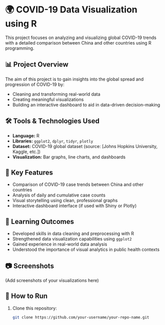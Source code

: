 
# 🌍 COVID-19 Data Visualization using R

This project focuses on analyzing and visualizing global COVID-19 trends with a detailed comparison between China and other countries using R programming.

## 📊 Project Overview

The aim of this project is to gain insights into the global spread and progression of COVID-19 by:
- Cleaning and transforming real-world data
- Creating meaningful visualizations
- Building an interactive dashboard to aid in data-driven decision-making

## 🛠️ Tools & Technologies Used

- **Language:** R
- **Libraries:** `ggplot2`, `dplyr`, `tidyr`, `plotly`
- **Dataset:** COVID-19 global dataset (source: [Johns Hopkins University, Kaggle, etc.])
- **Visualization:** Bar graphs, line charts, and dashboards

## 📌 Key Features

- Comparison of COVID-19 case trends between China and other countries
- Analysis of daily and cumulative case counts
- Visual storytelling using clean, professional graphs
- Interactive dashboard interface (if used with Shiny or Plotly)

## 🧠 Learning Outcomes

- Developed skills in data cleaning and preprocessing with R
- Strengthened data visualization capabilities using `ggplot2`
- Gained experience in real-world data analysis
- Understood the importance of visual analytics in public health contexts

## 📷 Screenshots

(Add screenshots of your visualizations here)

## 📁 How to Run

1. Clone this repository:
   ```bash
   git clone https://github.com/your-username/your-repo-name.git
